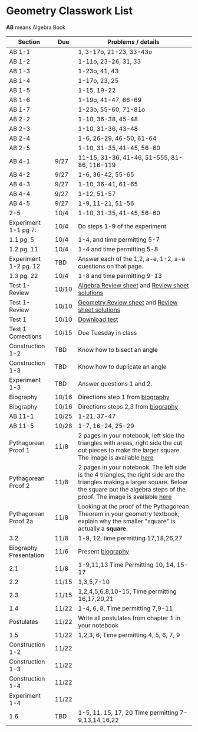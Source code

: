 # Geometry Classwork List
**AB** means Algebra Book

|Section | Due | Problems / details |
|--------|-----|--------------------|
|AB 1-1| |  1, 3-17o, 21-23, 33-43o |
|AB 1-2| | 1-11o, 23-26, 31, 33
|AB 1-3||1-23o, 41, 43
|AB 1-4||1-17o, 23, 25
|AB 1-5||1-15, 19-22
|AB 1-6||1-19o, 41-47, 66-69
|AB 1-7||1-23o, 55-60, 71-81o
|AB 2-2||1-10, 36-38, 45-48
|AB 2-3||1-10, 31-36, 43-48
|AB 2-4||1-6, 26-29, 46-50, 61-64
|AB 2-5||1-10, 31-35, 41-45, 56-60
|AB 4-1|9/27|11-15, 31-36, 41-46, 51-555, 81-86, 116-119
|AB 4-2|9/27|1-6, 36-42, 55-65
|AB 4-3|9/27|1-10, 36-41, 61-65
|AB 4-4|9/27|1-12, 51-57
|AB 4-5|9/27|1-9, 11-21, 51-56
|2-5|10/4|1-10, 31-35, 41-45, 56-60
|Experiment 1-1 pg 7:|10/4| Do steps 1-9 of the experiment
|1.1 pg. 5|10/4|1-4, and time permitting 5-7
|1.2 pg. 11|10/4|1-4 and time permitting 5-8
|Experiment 1-2 pg. 12|TBD| Answer each of the 1,2, a-e, 1-2, a-e questions on that page.
|1.3 pg. 22|10/4|1-8 and time permitting 9-13
|Test 1-Review| 10/10 | [Algebra Review sheet](math/alg-test1-review.pdf) and [Review sheet solutions](math/alg-test1-review-solutions.pdf)
|Test 1-Review| 10/10 | [Geometry Review sheet](math/geom-test1-review.pdf) and [Review sheet solutions](math/geom-test1-review-solutions.pdf)
|Test 1 | 10/10 | [Download test](math/geom-test1.pdf)
|Test 1 Corrections | 10/15 | Due Tuesday in class
|Construction 1-2|TBD|Know how to bisect an angle
|Construction 1-3|TBD| Know how to duplicate an angle
|Experiment 1-3|TBD| Answer questions 1 and 2.
|Biography | 10/16 | Directions step 1 from [biography](math/biography-project)
|Biography | 10/16 | Directions steps 2,3 from [biography](math/biography-project)
|AB 11-1 | 10/25 | 1-21, 37-47
|AB 11-5 | 10/28 | 1-7, 16-24, 25-29
|Pythagorean Proof 1| 11/8 | 2 pages in your notebook, left side the triangles with areas, right side the cut out pieces to make the larger square.  The image is available [here](math/PythagoreanProof1.png)
|Pythagorean Proof 2| 11/8 | 2 pages in your notebook.  The left side is the 4 triangles, the right side are the triangles making a larger square.  Below the square put the algebra steps of the proof.  The image is available [here](math/PythagoreanProof2.png)
|Pythagorean Proof 2a| 11/8 | Looking at the proof of the Pythagorean Theorem in your geometry textbook, explain why the smaller "square" is actually a **square**.
|3.2| 11/8 | 1-9, 12, time permitting 17,18,26,27
|Biography Presentation| 11/6 | Present [biography](math/biography-project)
|2.1| 11/8 | 1-9,11,13 Time Permitting 10, 14, 15-17
|2.2| 11/15 | 1,3,5,7-10 
|2.3| 11/15 | 1,2,4,5,6,8,10-15, Time permitting 16,17,20,21
|1.4|11/22 | 1-4, 6, 8, Time permitting 7,9-11
|Postulates| 11/22 | Write all postulates from chapter 1 in your notebook
|1.5|11/22 | 1,2,3, 6, Time permitting 4, 5, 6, 7, 9
|Construction 1-2| 11/22 | 
|Construction 1-3| 11/22 |
|Construction 1-4| 11/22 | 
|Experiment 1-4 | 11/22|
|1.6| TBD| 1-5, 11, 15, 17, 20 Time permitting 7-9,13,14,16,22
